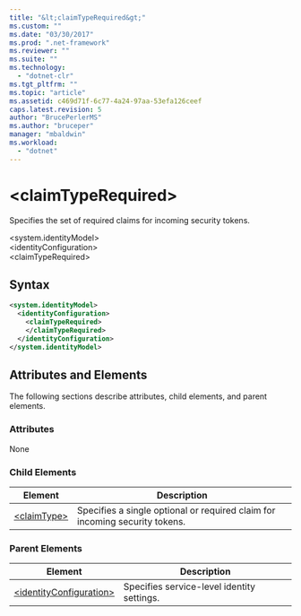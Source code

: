 ```yaml
---
title: "&lt;claimTypeRequired&gt;"
ms.custom: ""
ms.date: "03/30/2017"
ms.prod: ".net-framework"
ms.reviewer: ""
ms.suite: ""
ms.technology: 
  - "dotnet-clr"
ms.tgt_pltfrm: ""
ms.topic: "article"
ms.assetid: c469d71f-6c77-4a24-97aa-53efa126ceef
caps.latest.revision: 5
author: "BrucePerlerMS"
ms.author: "bruceper"
manager: "mbaldwin"
ms.workload: 
  - "dotnet"
---
```

# &lt;claimTypeRequired&gt;
Specifies the set of required claims for incoming security tokens.  
  
 \<system.identityModel>  
\<identityConfiguration>  
\<claimTypeRequired>  
  
## Syntax  
  
```xml  
<system.identityModel>  
  <identityConfiguration>  
    <claimTypeRequired>  
    </claimTypeRequired>  
  </identityConfiguration>  
</system.identityModel>  
```  
  
## Attributes and Elements  
 The following sections describe attributes, child elements, and parent elements.  
  
### Attributes  
 None  
  
### Child Elements  
  
|Element|Description|  
|-------------|-----------------|  
|[\<claimType>](../../../../../docs/framework/configure-apps/file-schema/windows-identity-foundation/claimtype.md)|Specifies a single optional or required claim for incoming security tokens.|  
  
### Parent Elements  
  
|Element|Description|  
|-------------|-----------------|  
|[\<identityConfiguration>](../../../../../docs/framework/configure-apps/file-schema/windows-identity-foundation/identityconfiguration.md)|Specifies service-level identity settings.|
